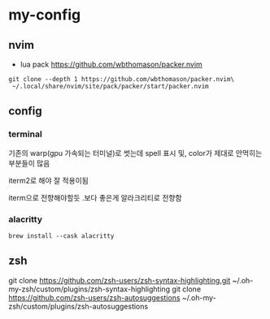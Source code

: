 # my-config

## nvim
- lua pack
https://github.com/wbthomason/packer.nvim

```
git clone --depth 1 https://github.com/wbthomason/packer.nvim\
 ~/.local/share/nvim/site/pack/packer/start/packer.nvim
```

## config

### terminal
기존의 warp(gpu 가속되는 터미널)로 썻는데 spell 표시 및, color가 제대로 안먹히는 부분들이 많음

iterm2로 해야 잘 적용이됨

iterm으로 전향해야할듯 .보다 좋은게 알라크리티로 전향함


### alacritty
```
brew install --cask alacritty
```
## zsh

git clone https://github.com/zsh-users/zsh-syntax-highlighting.git ~/.oh-my-zsh/custom/plugins/zsh-syntax-highlighting
git clone https://github.com/zsh-users/zsh-autosuggestions ~/.oh-my-zsh/custom/plugins/zsh-autosuggestions
